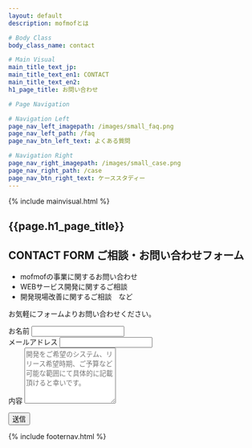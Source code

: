 ```yaml
---
layout: default
description: mofmofとは

# Body Class
body_class_name: contact

# Main Visual
main_title_text_jp:
main_title_text_en1: CONTACT
main_title_text_en2:
h1_page_title: お問い合わせ

# Page Navigation

# Navigation Left
page_nav_left_imagepath: /images/small_faq.png
page_nav_left_path: /faq
page_nav_btn_left_text: よくある質問

# Navigation Right
page_nav_right_imagepath: /images/small_case.png
page_nav_right_path: /case
page_nav_btn_right_text: ケーススタディー
---
```


{% include mainvisual.html %}

<section class="section_contact">
	<h1 class="page_title">{{page.h1_page_title}}</h1>

<section class="section_contact">
<div class="container02 content_bg_center clearfix">

<div class="contact_text">
<h2 class="title_left_small">CONTACT FORM <span>ご相談・お問い合わせフォーム</span></h2>
<ul>
	<li>mofmofの事業に関するお問い合わせ</li>
	<li>WEBサービス開発に関するご相談</li>
	<li>開発現場改善に関するご相談　など</li>
</ul>
<p class="contact_notice">お気軽にフォームよりお問い合わせください。</p>
</div>

<div class="contact_form">
<form action="">

<div class="row">
	<div class="form_group">
		<label for="input_name">お名前</label>
		<input type="text" class="form_control" id="input_name" placeholder="">
	</div>
</div>


<div class="form_group">
<label for="input_mail">メールアドレス</label>
<input type="email" class="form_control" id="input_mail" placeholder="">
</div>
<div class="form_group">
<label for="input_textarea">内容</label>
<textarea class="form_control" rows="7" id="input_textarea" placeholder="開発をご希望のシステム、リリース希望時期、ご予算など可能な範囲にて具体的に記載頂けると幸いです。
"></textarea>
</div>

<button class="button submit button_primary">送信</button>
</form>
</div>

</div>
</section>

</section>


{% include footernav.html %}